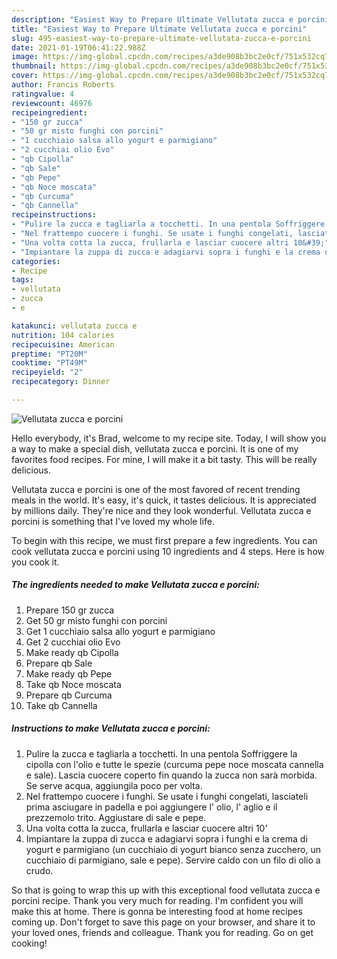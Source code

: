 ```yaml
---
description: "Easiest Way to Prepare Ultimate Vellutata zucca e porcini"
title: "Easiest Way to Prepare Ultimate Vellutata zucca e porcini"
slug: 495-easiest-way-to-prepare-ultimate-vellutata-zucca-e-porcini
date: 2021-01-19T06:41:22.988Z
image: https://img-global.cpcdn.com/recipes/a3de908b3bc2e0cf/751x532cq70/vellutata-zucca-e-porcini-recipe-main-photo.jpg
thumbnail: https://img-global.cpcdn.com/recipes/a3de908b3bc2e0cf/751x532cq70/vellutata-zucca-e-porcini-recipe-main-photo.jpg
cover: https://img-global.cpcdn.com/recipes/a3de908b3bc2e0cf/751x532cq70/vellutata-zucca-e-porcini-recipe-main-photo.jpg
author: Francis Roberts
ratingvalue: 4
reviewcount: 46976
recipeingredient:
- "150 gr zucca"
- "50 gr misto funghi con porcini"
- "1 cucchiaio salsa allo yogurt e parmigiano"
- "2 cucchiai olio Evo"
- "qb Cipolla"
- "qb Sale"
- "qb Pepe"
- "qb Noce moscata"
- "qb Curcuma"
- "qb Cannella"
recipeinstructions:
- "Pulire la zucca e tagliarla a tocchetti. In una pentola Soffriggere la cipolla con l&#39;olio e tutte le spezie (curcuma pepe noce moscata cannella e sale). Lascia cuocere coperto fin quando la zucca non sarà morbida. Se serve acqua, aggiungila poco per volta."
- "Nel frattempo cuocere i funghi. Se usate i funghi congelati, lasciateli prima asciugare in padella e poi aggiungere l&#39; olio, l&#39; aglio e il prezzemolo trito. Aggiustare di sale e pepe."
- "Una volta cotta la zucca, frullarla e lasciar cuocere altri 10&#39;"
- "Impiantare la zuppa di zucca e adagiarvi sopra i funghi e la crema di yogurt e parmigiano (un cucchiaio di yogurt bianco senza zucchero, un cucchiaio di parmigiano, sale e pepe). Servire caldo con un filo di olio a crudo."
categories:
- Recipe
tags:
- vellutata
- zucca
- e

katakunci: vellutata zucca e 
nutrition: 104 calories
recipecuisine: American
preptime: "PT20M"
cooktime: "PT49M"
recipeyield: "2"
recipecategory: Dinner

---
```



![Vellutata zucca e porcini](https://img-global.cpcdn.com/recipes/a3de908b3bc2e0cf/751x532cq70/vellutata-zucca-e-porcini-recipe-main-photo.jpg)

Hello everybody, it's Brad, welcome to my recipe site. Today, I will show you a way to make a special dish, vellutata zucca e porcini. It is one of my favorites food recipes. For mine, I will make it a bit tasty. This will be really delicious.



Vellutata zucca e porcini is one of the most favored of recent trending meals in the world. It's easy, it's quick, it tastes delicious. It is appreciated by millions daily. They're nice and they look wonderful. Vellutata zucca e porcini is something that I've loved my whole life.


To begin with this recipe, we must first prepare a few ingredients. You can cook vellutata zucca e porcini using 10 ingredients and 4 steps. Here is how you cook it.

<!--inarticleads1-->

##### The ingredients needed to make Vellutata zucca e porcini:

1. Prepare 150 gr zucca
1. Get 50 gr misto funghi con porcini
1. Get 1 cucchiaio salsa allo yogurt e parmigiano
1. Get 2 cucchiai olio Evo
1. Make ready qb Cipolla
1. Prepare qb Sale
1. Make ready qb Pepe
1. Take qb Noce moscata
1. Prepare qb Curcuma
1. Take qb Cannella




<!--inarticleads2-->

##### Instructions to make Vellutata zucca e porcini:

1. Pulire la zucca e tagliarla a tocchetti. In una pentola Soffriggere la cipolla con l&#39;olio e tutte le spezie (curcuma pepe noce moscata cannella e sale). Lascia cuocere coperto fin quando la zucca non sarà morbida. Se serve acqua, aggiungila poco per volta.
1. Nel frattempo cuocere i funghi. Se usate i funghi congelati, lasciateli prima asciugare in padella e poi aggiungere l&#39; olio, l&#39; aglio e il prezzemolo trito. Aggiustare di sale e pepe.
1. Una volta cotta la zucca, frullarla e lasciar cuocere altri 10&#39;
1. Impiantare la zuppa di zucca e adagiarvi sopra i funghi e la crema di yogurt e parmigiano (un cucchiaio di yogurt bianco senza zucchero, un cucchiaio di parmigiano, sale e pepe). Servire caldo con un filo di olio a crudo.




So that is going to wrap this up with this exceptional food vellutata zucca e porcini recipe. Thank you very much for reading. I'm confident you will make this at home. There is gonna be interesting food at home recipes coming up. Don't forget to save this page on your browser, and share it to your loved ones, friends and colleague. Thank you for reading. Go on get cooking!
